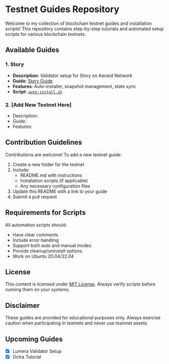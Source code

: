 # Testnet Guides Repository

Welcome to my collection of blockchain testnet guides and installation scripts! This repository contains step-by-step tutorials and automated setup scripts for various blockchain testnets.

## Available Guides

### 1. Story
- **Description**: Validator setup for Story on Aeneid Network
- **Guide**: [Story Guide](Story/README.md)
- **Features**: Auto-installer, snapshot management, state sync
- **Script**: [`auto-install.sh`](Story/auto-install.sh)

### 2. [Add New Testnet Here]
- Description: 
- Guide: 
- Features: 

## Contribution Guidelines
Contributions are welcome! To add a new testnet guide:
1. Create a new folder for the testnet
2. Include:
   - README.md with instructions
   - Installation scripts (if applicable)
   - Any necessary configuration files
3. Update this README with a link to your guide
4. Submit a pull request

## Requirements for Scripts
All automation scripts should:
- Have clear comments
- Include error handling
- Support both auto and manual modes
- Provide cleanup/uninstall options
- Work on Ubuntu 20.04/22.04

## License
This content is licensed under [MIT License](LICENSE). Always verify scripts before running them on your systems.

## Disclaimer
These guides are provided for educational purposes only. Always exercise caution when participating in testnets and never use mainnet assets.

## Upcoming Guides
- [x] Lumera Validator Setup
- [x] Octra Tutorial